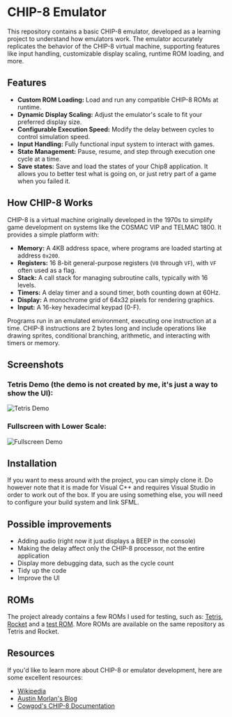 # CHIP-8 Emulator

This repository contains a basic CHIP-8 emulator, developed as a learning project to understand how emulators work. The emulator accurately replicates the behavior of the CHIP-8 virtual machine, supporting features like input handling, customizable display scaling, runtime ROM loading, and more.

## Features

- **Custom ROM Loading:** Load and run any compatible CHIP-8 ROMs at runtime.
- **Dynamic Display Scaling:** Adjust the emulator's scale to fit your preferred display size.
- **Configurable Execution Speed:** Modify the delay between cycles to control simulation speed.
- **Input Handling:** Fully functional input system to interact with games.
- **State Management:** Pause, resume, and step through execution one cycle at a time.
- **Save states:** Save and load the states of your Chip8 application. It allows you to better test what is going on, or just retry part of a game when you failed it.

## How CHIP-8 Works

CHIP-8 is a virtual machine originally developed in the 1970s to simplify game development on systems like the COSMAC VIP and TELMAC 1800. It provides a simple platform with:

- **Memory:** A 4KB address space, where programs are loaded starting at address `0x200`.
- **Registers:** 16 8-bit general-purpose registers (`V0` through `VF`), with `VF` often used as a flag.
- **Stack:** A call stack for managing subroutine calls, typically with 16 levels.
- **Timers:** A delay timer and a sound timer, both counting down at 60Hz.
- **Display:** A monochrome grid of 64x32 pixels for rendering graphics.
- **Input:** A 16-key hexadecimal keypad (0-F).

Programs run in an emulated environment, executing one instruction at a time. CHIP-8 instructions are 2 bytes long and include operations like drawing sprites, conditional branching, arithmetic, and interacting with timers or memory.


## Screenshots

### Tetris Demo (the demo is not created by me, it's just a way to show the UI):
![Tetris Demo](https://github.com/user-attachments/assets/c419bdc4-8e1f-4d01-981a-027e9c4fbceb)

### Fullscreen with Lower Scale:
![Fullscreen Demo](https://github.com/user-attachments/assets/2b940491-61f7-4afe-83d0-8620f01e15ef)


## Installation

If you want to mess around with the project, you can simply clone it. Do however note that it is made for Visual C++ and requires Visual Studio in order to work out of the box. If you are using something else, you will need to configure your build system and link SFML.

## Possible improvements

- Adding audio (right now it just displays a BEEP in the console)
- Making the delay affect only the CHIP-8 processor, not the entire application
- Display more debugging data, such as the cycle count
- Tidy up the code
- Improve the UI

## ROMs

The project already contains a few ROMs I used for testing, such as: [Tetris](https://github.com/kripod/chip8-roms/tree/master/games), [Rocket](https://github.com/kripod/chip8-roms/tree/master/games) and a [test ROM](https://github.com/corax89/chip8-test-rom).
More ROMs are available on the same repository as Tetris and Rocket.

## Resources

If you'd like to learn more about CHIP-8 or emulator development, here are some excellent resources:

- [Wikipedia](https://en.wikipedia.org/wiki/CHIP-8)
- [Austin Morlan's Blog](https://austinmorlan.com/posts/chip8_emulator/)
- [Cowgod's CHIP-8 Documentation](http://devernay.free.fr/hacks/chip8/C8TECH10.HTM#0.1)
